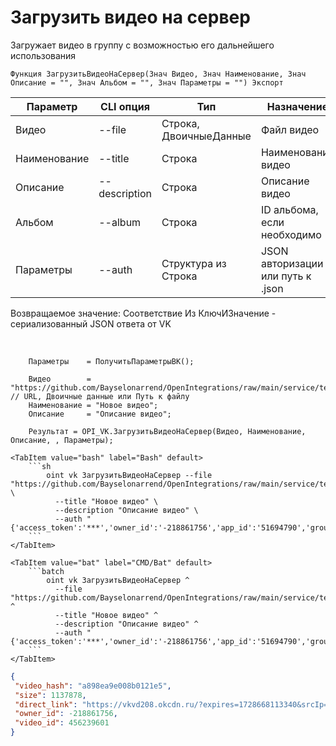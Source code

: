 ﻿---
sidebar_position: 10
---

# Загрузить видео на сервер
 Загружает видео в группу с возможностью его дальнейшего использования



`Функция ЗагрузитьВидеоНаСервер(Знач Видео, Знач Наименование, Знач Описание = "", Знач Альбом = "", Знач Параметры = "") Экспорт`

  | Параметр | CLI опция | Тип | Назначение |
  |-|-|-|-|
  | Видео | --file | Строка, ДвоичныеДанные | Файл видео |
  | Наименование | --title | Строка | Наименование видео |
  | Описание | --description | Строка | Описание видео |
  | Альбом | --album | Строка | ID альбома, если необходимо |
  | Параметры | --auth | Структура из Строка | JSON авторизации или путь к .json |

  
  Возвращаемое значение:   Соответствие Из КлючИЗначение - сериализованный JSON ответа от VK

<br/>




```bsl title="Пример кода"
    Параметры    = ПолучитьПараметрыВК();

    Видео        = "https://github.com/Bayselonarrend/OpenIntegrations/raw/main/service/test_data/video.mp4"; // URL, Двоичные данные или Путь к файлу
    Наименование = "Новое видео";
    Описание     = "Описание видео";

    Результат = OPI_VK.ЗагрузитьВидеоНаСервер(Видео, Наименование, Описание, , Параметры);
```
    

 <Tabs>
  
    <TabItem value="bash" label="Bash" default>
        ```sh
            oint vk ЗагрузитьВидеоНаСервер --file "https://github.com/Bayselonarrend/OpenIntegrations/raw/main/service/test_data/video.mp4" \
              --title "Новое видео" \
              --description "Описание видео" \
              --auth "{'access_token':'***','owner_id':'-218861756','app_id':'51694790','group_id':'218861756'}"
        ```
    </TabItem>
  
    <TabItem value="bat" label="CMD/Bat" default>
        ```batch
            oint vk ЗагрузитьВидеоНаСервер ^
              --file "https://github.com/Bayselonarrend/OpenIntegrations/raw/main/service/test_data/video.mp4" ^
              --title "Новое видео" ^
              --description "Описание видео" ^
              --auth "{'access_token':'***','owner_id':'-218861756','app_id':'51694790','group_id':'218861756'}"
        ```
    </TabItem>
</Tabs>


```json title="Результат"
{
 "video_hash": "a898ea9e008b0121e5",
 "size": 1137878,
 "direct_link": "https://vkvd208.okcdn.ru/?expires=1728668113340&srcIp=93.125.42.204&pr=40&srcAg=UNKNOWN&ms=45.136.22.144&type=4&sig=aigYqKrgsfc&ct=27&urls=185.226.55.182&clientType=14&appId=512000384397&zs=72&id=7374388988556",
 "owner_id": -218861756,
 "video_id": 456239601
}
```
